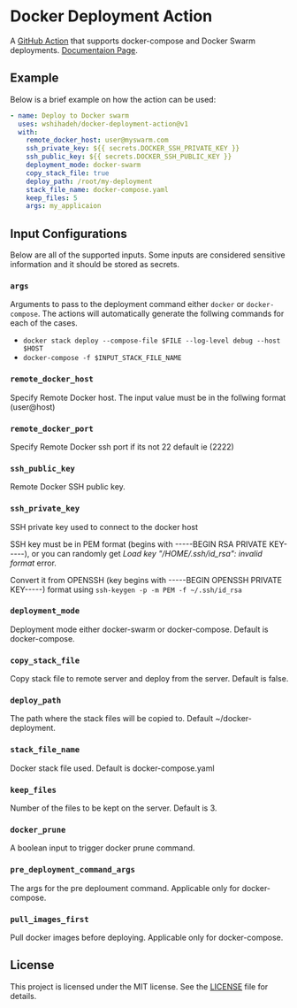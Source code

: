 # Docker Deployment Action

A [GitHub Action](https://github.com/marketplace/actions/docker-deployment) that supports docker-compose and Docker Swarm deployments. [Documentaion Page](https://wshihadeh.github.io/actions/Docker-Deployment/).


## Example

Below is a brief example on how the action can be used:

```yaml
- name: Deploy to Docker swarm
  uses: wshihadeh/docker-deployment-action@v1
  with:
    remote_docker_host: user@myswarm.com
    ssh_private_key: ${{ secrets.DOCKER_SSH_PRIVATE_KEY }}
    ssh_public_key: ${{ secrets.DOCKER_SSH_PUBLIC_KEY }}
    deployment_mode: docker-swarm
    copy_stack_file: true
    deploy_path: /root/my-deployment
    stack_file_name: docker-compose.yaml
    keep_files: 5
    args: my_applicaion
```

## Input Configurations

Below are all of the supported inputs. Some inputs are considered sensitive information and it should be stored as secrets.

### `args`

Arguments to pass to the deployment command either  `docker`  or `docker-compose`. The actions will automatically generate the follwing commands for each of the cases.

- `docker stack deploy --compose-file $FILE --log-level debug --host $HOST`
- `docker-compose -f $INPUT_STACK_FILE_NAME`


### `remote_docker_host`

Specify Remote Docker host. The input value must be in the follwing format (user@host)

### `remote_docker_port`

Specify Remote Docker ssh port if its not 22 default ie (2222)

### `ssh_public_key`

Remote Docker SSH public key.

### `ssh_private_key`

SSH private key used to connect to the docker host

SSH key must be in PEM format (begins with -----BEGIN RSA PRIVATE KEY-----), or you can randomly get _Load key "/HOME/.ssh/id_rsa": invalid format_ error.

Convert it from OPENSSH (key begins with -----BEGIN OPENSSH PRIVATE KEY-----)  format using `ssh-keygen -p -m PEM -f ~/.ssh/id_rsa`

### `deployment_mode`
Deployment mode either docker-swarm or docker-compose. Default is docker-compose.
### `copy_stack_file`
Copy stack file to remote server and deploy from the server. Default is false.
### `deploy_path`
The path where the stack files will be copied to. Default ~/docker-deployment.
### `stack_file_name`
Docker stack file used. Default is docker-compose.yaml
### `keep_files`
Number of the files to be kept on the server. Default is 3.
### `docker_prune`
A boolean input to trigger docker prune command.
### `pre_deployment_command_args`
The args for the pre deploument command. Applicable only for docker-compose.
### `pull_images_first`
Pull docker images before deploying. Applicable only for docker-compose.

## License

This project is licensed under the MIT license. See the [LICENSE](LICENSE) file for details.
